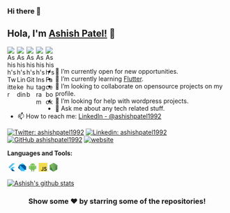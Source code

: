 ### Hi there 👋

<!--
**ashishpatel1992/ashishpatel1992** is a ✨ _special_ ✨ repository because its `README.md` (this file) appears on your GitHub profile.
-->

## Hola, I'm [Ashish Patel!](https://ashishpatel.dev) 👋

<a href="https://twitter.com/ashishpatel1992">
  <img align="left" alt="Ashish's Twitter" width="22px" src="https://cdn.jsdelivr.net/npm/simple-icons@v3/icons/twitter.svg" />
</a>
<a href="https://linkedin.com/in/ashishpatel1992">
  <img align="left" alt="Ashish's Linkedin" width="22px" src="https://cdn.jsdelivr.net/npm/simple-icons@v3/icons/linkedin.svg" />
</a>
<a href="https://github.com/ashishpatel1992">
  <img align="left" alt="Ashish's Github" width="22px" src="https://cdn.jsdelivr.net/npm/simple-icons@v3/icons/github.svg" />
</a>
<a href="https://instagram.com/ashishpatel.dev/">
  <img align="left" alt="Ashish's Instagram" width="22px" src="https://cdn.jsdelivr.net/npm/simple-icons@v3/icons/instagram.svg" />
</a>
<a href="https://www.facebook.com/ashishpatel.1992/">
  <img align="left" alt="Ashish's Facebook" width="22px" src="https://cdn.jsdelivr.net/npm/simple-icons@v3/icons/facebook.svg" />
</a>
<br/>
<br/>



- 🔭 I’m currently open for new opportunities.
- 🌱 I’m currently learning [Flutter](https://flutter.dev/).
- 👯 I’m looking to collaborate on opensource projects on my profile.
- 🤔 I’m looking for help with wordpress projects.
- 💬 Ask me about any tech related stuff.
- 📫 How to reach me: [LinkedIn - @ashishpatel1992](https://linkedin.com/in/ashishpatel1992)

[![Twitter: ashishpatel1992](https://img.shields.io/twitter/follow/ashishpatel1992?style=social)](https://twitter.com/ashishpatel1992)
[![Linkedin: ashishpatel1992](https://img.shields.io/badge/-ashishpatel1992-blue?style=flat-square&logo=Linkedin&logoColor=white&link=https://linkedin.com/in/ashishpatel1992)](https://linkedin.com/in/ashishpatel1992)
[![GitHub ashishpatel1992](https://img.shields.io/github/followers/ashishpatel1992?label=follow&style=social)](https://github.com/ashishpatel1992)
[![website](https://img.shields.io/badge/PortfolioWebsite-ashishpatel.dev-2648ff?style=flat-square&logo=google-chrome)](https://ashishpatel.dev/)


**Languages and Tools:**  

<code><img height="20" src="https://raw.githubusercontent.com/github/explore/80688e429a7d4ef2fca1e82350fe8e3517d3494d/topics/flutter/flutter.png"></code>
<code><img height="20" src="https://raw.githubusercontent.com/github/explore/80688e429a7d4ef2fca1e82350fe8e3517d3494d/topics/dart/dart.png"></code>
<code><img height="20" src="https://raw.githubusercontent.com/github/explore/80688e429a7d4ef2fca1e82350fe8e3517d3494d/topics/android/android.png"></code>
<code><img height="20" src="https://raw.githubusercontent.com/github/explore/80688e429a7d4ef2fca1e82350fe8e3517d3494d/topics/javascript/javascript.png"></code>
<code><img height="20" src="https://raw.githubusercontent.com/github/explore/80688e429a7d4ef2fca1e82350fe8e3517d3494d/topics/nodejs/nodejs.png"></code>    


<a href="https://github.com/ashishpatel1992">
 <img align="center" src="https://github-readme-stats.vercel.app/api?username=ashishpatel1992&show_icons=true&theme=dracula&line_height=27" alt="Ashish's github stats"/>
</a>
<div align="center">

### Show some ❤️ by starring some of the repositories!

</div>
